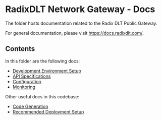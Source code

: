 # RadixDLT Network Gateway - Docs

The folder hosts documentation related to the Radix DLT Public Gateway.

For general documentation, please visit https://docs.radixdlt.com/.

## Contents

In this folder are the following docs:

* [Development Environment Setup](./development.md)
* [API Specifications](./api-specifications.md)
* [Configuration](./configuration.md)
* [Monitoring](./monitoring.md)

Other useful docs in this codebase:

* [Code Generation](../generation)
* [Recommended Deployment Setup](../deployment)
